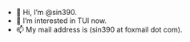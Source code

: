 - 👋 Hi, I’m @sin390.
- 👀 I’m interested in TUI now.
- 📫 My mail address is (sin390 at foxmail dot com).

<!---
sin390/sin390 is a ✨ special ✨ repository because its `README.md` (this file) appears on your GitHub profile.
You can click the Preview link to take a look at your changes.
--->
